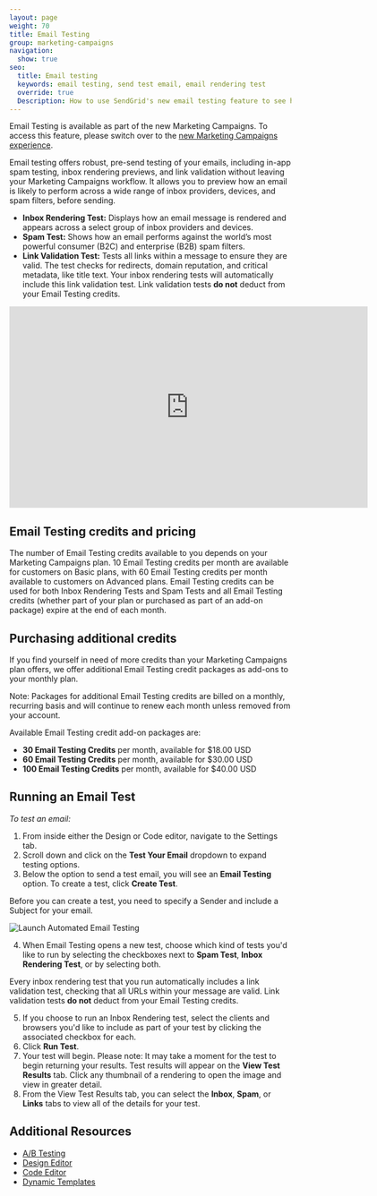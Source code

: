 ```yaml
---
layout: page
weight: 70
title: Email Testing
group: marketing-campaigns
navigation:
  show: true
seo:
  title: Email testing
  keywords: email testing, send test email, email rendering test
  override: true
  Description: How to use SendGrid's new email testing feature to see how your email shows up in different inboxes and across different devices and operating systems.
---
```

<call-out>

Email Testing is available as part of the new Marketing Campaigns. To access this feature, please switch over to the [new Marketing Campaigns experience](https://sendgrid.com/pricing/).

</call-out>

Email testing offers robust, pre-send testing of your emails, including in-app spam testing, inbox rendering previews, and link validation without leaving your Marketing Campaigns workflow. It allows you to preview how an email is likely to perform across a wide range of inbox providers, devices, and spam filters, before sending.

- **Inbox Rendering Test:** Displays how an email message is rendered and appears across a select group of inbox providers and devices.
- **Spam Test:** Shows how an email performs against the world’s most powerful consumer (B2C) and enterprise (B2B) spam filters.
- **Link Validation Test:** Tests all links within a message to ensure they are valid. The test checks for redirects, domain reputation, and critical metadata, like title text. Your inbox rendering tests will automatically include this link validation test. Link validation tests **do not** deduct from your Email Testing credits.

<iframe src="https://player.vimeo.com/video/359828434" width="640" height="360" frameborder="0" allow="autoplay; fullscreen" allowfullscreen></iframe>

## Email Testing credits and pricing

The number of Email Testing credits available to you depends on your Marketing Campaigns plan. 10 Email Testing credits per month are available for customers on Basic plans, with 60 Email Testing credits per month available to customers on Advanced plans. Email Testing credits can be used for both Inbox Rendering Tests and Spam Tests and all Email Testing credits (whether part of your plan or purchased as part of an add-on package) expire at the end of each month. 

## Purchasing additional credits

If you find yourself in need of more credits than your Marketing Campaigns plan offers, we offer additional Email Testing credit packages as add-ons to your monthly plan.

<callout>
  Note: Packages for additional Email Testing credits are billed on a monthly, recurring basis and will continue to renew each month unless removed from your account.
  </callout>
  
  Available Email Testing credit add-on packages are:
  
  <ul>
  <li><strong>30 Email Testing Credits</strong> per month, available for $18.00 USD</li>
  <li><strong>60 Email Testing Credits</strong> per month, available for $30.00 USD</li>
  <li><strong>100 Email Testing Credits</strong> per month, available for $40.00 USD</li>
  </ul>

## Running an Email Test

*To test an email:*

1. From inside either the Design or Code editor, navigate to the Settings tab.
1. Scroll down and click on the **Test Your Email** dropdown to expand testing options.
1. Below the option to send a test email, you will see an **Email Testing** option. To create a test, click **Create Test**.

<call-out>

Before you can create a test, you need to specify a Sender and include a Subject for your email.

</call-out>

![]({{root_url}}/img/auto-email-testing-launch.png "Launch Automated Email Testing")

4. When Email Testing opens a new test, choose which kind of tests you'd like to run by selecting the checkboxes next to **Spam Test**, **Inbox Rendering Test**, or by selecting both.

<call-out>

Every inbox rendering test that you run automatically includes a link validation test, checking that all URLs within your message are valid. Link validation tests **do not** deduct from your Email Testing credits.

</call-out>

5. If you choose to run an Inbox Rendering test, select the clients and browsers you'd like to include as part of your test by clicking the associated checkbox for each. 
6. Click **Run Test**. 
7. Your test will begin. Please note: It may take a moment for the test to begin returning your results. Test results will appear on the **View Test Results** tab. Click any thumbnail of a rendering to open the image and view in greater detail.  
8. From the View Test Results tab, you can select the **Inbox**, **Spam**, or **Links** tabs to view all of the details for your test.

## Additional Resources

- [A/B Testing]({{root_url}}/ui/sending-email/a-b-testing/)
- [Design Editor]({{root_url}}/ui/sending-email/editor/#-The-Design-Editor)
- [Code Editor]({{root_url}}/ui/sending-email/editor/#the-code-editor)
- [Dynamic Templates]({{root_url}}/ui/sending-email/how-to-send-an-email-with-dynamic-transactional-templates/)


